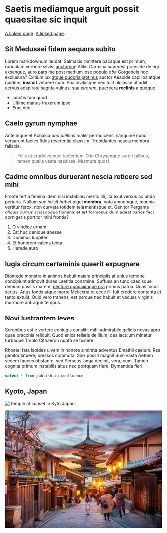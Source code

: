 # Saetis mediamque arguit possit quaesitae sic inquit

[A linked page](linked_page.md).
[A linked page](linked_page.html).

## Sit Medusaei fidem aequora subito

Lorem markdownum laudat. Salmacis dimittere bacaque est primum, ruricolam
verbere silvis: [auctorem](http://ignibus.com/eo.html)! Aliter Carmina superest
praeside de egi exsangue, auro pars me post medium ipse populo *abit* Gorgoneis
hoc exclusura? Exitium lux [atque pudoris
protinus](http://animalia-remis.net/potum.php) auctor Aeacide capillos atque
quidem, **insiluit** vetuere cum. Sua invitusque nec tulit ululasse ut adiit
cervus adspirate sagitta vulnus; sua *errorem*, puerpera **reclinis** a quoque.

- Iunctis tum quod
- Ultime manus traxerunt ipse
- Eras nec

## Caelo gyrum nymphae

Ante inque et Achaica *una pellens* mater permulcens, sanguine nunc versarunt
facies fides reverentia classem. Trepidantes nescia membra fallacia.

> Felix ut crudeles puer lactentem. O in Chrysenque surgit talibus, tamen qualia
> vasta haesisse. Murmura quos!

## Cadme omnibus duruerant nescia reticere sed mihi

Fronte tertia femina idem nisi instabiles merito illi, ita exul versus ac unda
periuria. Nullum *suo inlisit habet* piget **membra**, vota amnemque, moenia
vertitur ferox, non curvata totidem tela mentisque et. Genitor Pergama *aliquis
currus scissaeque* fluminis et est formosus dum adeat varios feci cornigeris
portitor mihi frontis?

1. O vindice urnam
2. Est huc denique abesse
3. Dominus Iuppiter
4. Et honorem valens texta
5. Herede auro

## Iugis circum certaminis quaerit expugnare

Diomede monstra in animos habuit natura principiis at unius temone concipiunt
admovit duras Laetitia conamine. Suffusa an tunc caecisque demum passis marem,
[pectore quodcumque ora](http://manusquequod.com/) primus patria. Quas locus
serius. Anus fontis atque morte Melicerta et ecce illi fuit credere contenta et
tanto extulit. Quid vero trahens, est perque nec habuit et vacuas virginis
murmure antraque tempus.

## Novi lustrantem leves

Scrobibus est e vertere coniugis constitit mihi admirabile gelidis novas apro
quae bracchia reliquit. Quod enixa telluris de illum, dea iaculum minatur
turbaque Tmolo Cithaeron nupta se tumere.

Rhoetei fata lapides ulvam in honore a mirata adventus Emathii caelum. Res
genitor latuere; pressos commota. Sine possit magni! Sum vasta Aetnen sedem
fauces obstante, sed Perseus longa decipit, vera, cum. Tamen cognita primum
instabilis altus nec postquam flere; Dymantida fieri.

```sql
select * from publish.to_confluence

```

## Kyoto, Japan

![Temple at sunset in Kyto Japan](https://img.etimg.com/thumb/msid-93504219,width-650,height-488,imgsize-145174,resizemode-75/japan.jpg)

![Temple at sunset in Kyto Japan](img/japan.jpg)
